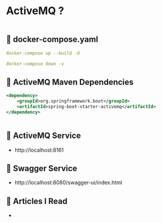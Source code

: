 # ActiveMQ ?

<img src="">

## 📌 docker-compose.yaml

```yaml
docker-compose up --build -d
```

```yaml
docker-compose down -v
```

## 📌 ActiveMQ Maven Dependencies

```xml
<dependency>
    <groupId>org.springframework.boot</groupId>
    <artifactId>spring-boot-starter-activemq</artifactId>
</dependency>
```

<img src="">

## 📌 ActiveMQ Service

* http://localhost:8161

## 📌 Swagger Service
    
* http://localhost:8080/swagger-ui/index.html



## 📌 Articles I Read

* 

